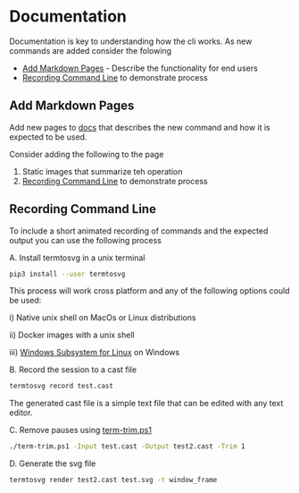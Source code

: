 # Documentation

Documentation is key to understanding how the cli works. As new commands are added consider the folowing

- [Add Markdown Pages](#add-markdown-pages) - Describe the functionality for end users
- [Recording Command Line](#recording-command-line) to demonstrate process

## Add Markdown Pages

Add new pages to [docs](..\docs) that describes the new command and how it is expected to be used.

Consider adding the following to the page
1. Static images that summarize teh operation
1. [Recording Command Line](#recording-command-line) to demonstrate process

## Recording Command Line

To include a short animated recording of commands and the expected output you can use the following process

A. Install termtosvg in a unix terminal

```bash
pip3 install --user termtosvg
```

This process will work cross platform and any of the following options could be used:

   i) Native unix shell on MacOs or Linux distributions

   ii) Docker images with a unix shell

   iii) [Windows Subsystem for Linux](https://docs.microsoft.com/en-us/windows/wsl/install-win10) on Windows


B. Record the session to a cast file

```bash
termtosvg record test.cast
```

The generated cast file is a simple text file that can be edited with any text editor.

C. Remove pauses using [term-trim.ps1](..\..\scripts\term-trim.ps1)

```bash
./term-trim.ps1 -Input test.cast -Output test2.cast -Trim 1
```

D. Generate the svg file

```bash
termtosvg render test2.cast test.svg -t window_frame
```
 


